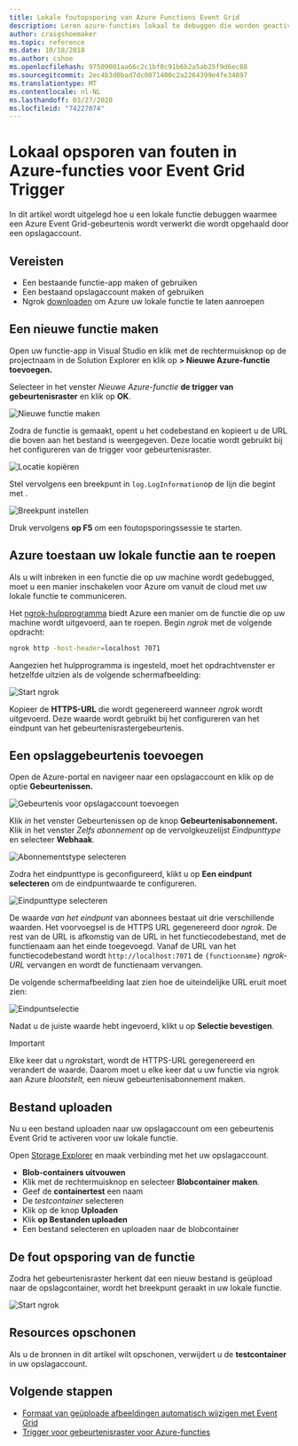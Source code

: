```yaml
---
title: Lokale foutopsporing van Azure Functions Event Grid
description: Leren azure-functies lokaal te debuggen die worden geactiveerd door een gebeurtenis Gebeurtenisraster
author: craigshoemaker
ms.topic: reference
ms.date: 10/18/2018
ms.author: cshoe
ms.openlocfilehash: 97509001aa66c2c1bf0c91b6b2a5ab25f9d6ec88
ms.sourcegitcommit: 2ec4b3d0bad7dc0071400c2a2264399e4fe34897
ms.translationtype: MT
ms.contentlocale: nl-NL
ms.lasthandoff: 03/27/2020
ms.locfileid: "74227074"
---
```

# <a name="azure-function-event-grid-trigger-local-debugging"></a>Lokaal opsporen van fouten in Azure-functies voor Event Grid Trigger

In dit artikel wordt uitgelegd hoe u een lokale functie debuggen waarmee een Azure Event Grid-gebeurtenis wordt verwerkt die wordt opgehaald door een opslagaccount. 

## <a name="prerequisites"></a>Vereisten

- Een bestaande functie-app maken of gebruiken
- Een bestaand opslagaccount maken of gebruiken
- Ngrok [downloaden](https://ngrok.com/) om Azure uw lokale functie te laten aanroepen

## <a name="create-a-new-function"></a>Een nieuwe functie maken

Open uw functie-app in Visual Studio en klik met de rechtermuisknop op de projectnaam in de Solution Explorer en klik op **> Nieuwe Azure-functie toevoegen.**

Selecteer in het venster *Nieuwe Azure-functie* **de trigger van gebeurtenisraster** en klik op **OK**.

![Nieuwe functie maken](./media/functions-debug-event-grid-trigger-local/functions-debug-event-grid-trigger-local-add-function.png)

Zodra de functie is gemaakt, opent u het codebestand en kopieert u de URL die boven aan het bestand is weergegeven. Deze locatie wordt gebruikt bij het configureren van de trigger voor gebeurtenisraster.

![Locatie kopiëren](./media/functions-debug-event-grid-trigger-local/functions-debug-event-grid-trigger-local-copy-location.png)

Stel vervolgens een breekpunt in `log.LogInformation`op de lijn die begint met .

![Breekpunt instellen](./media/functions-debug-event-grid-trigger-local/functions-debug-event-grid-trigger-local-set-breakpoint.png)


Druk vervolgens **op F5** om een foutopsporingssessie te starten.

## <a name="allow-azure-to-call-your-local-function"></a>Azure toestaan uw lokale functie aan te roepen

Als u wilt inbreken in een functie die op uw machine wordt gedebugged, moet u een manier inschakelen voor Azure om vanuit de cloud met uw lokale functie te communiceren.

Het [ngrok-hulpprogramma](https://ngrok.com/) biedt Azure een manier om de functie die op uw machine wordt uitgevoerd, aan te roepen. Begin *ngrok* met de volgende opdracht:

```bash
ngrok http -host-header=localhost 7071
```
Aangezien het hulpprogramma is ingesteld, moet het opdrachtvenster er hetzelfde uitzien als de volgende schermafbeelding:

![Start ngrok](./media/functions-debug-event-grid-trigger-local/functions-debug-event-grid-trigger-local-ngrok.png)

Kopieer de **HTTPS-URL** die wordt gegenereerd wanneer *ngrok* wordt uitgevoerd. Deze waarde wordt gebruikt bij het configureren van het eindpunt van het gebeurtenisrastergebeurtenis.

## <a name="add-a-storage-event"></a>Een opslaggebeurtenis toevoegen

Open de Azure-portal en navigeer naar een opslagaccount en klik op de optie **Gebeurtenissen.**

![Gebeurtenis voor opslagaccount toevoegen](./media/functions-debug-event-grid-trigger-local/functions-debug-event-grid-trigger-local-add-event.png)

Klik *in* het venster Gebeurtenissen op de knop **Gebeurtenisabonnement.** Klik in het venster *Zelfs abonnement* op de vervolgkeuzelijst *Eindpunttype* en selecteer **Webhaak**.

![Abonnementstype selecteren](./media/functions-debug-event-grid-trigger-local/functions-debug-event-grid-trigger-local-event-subscription-type.png)

Zodra het eindpunttype is geconfigureerd, klikt u op **Een eindpunt selecteren** om de eindpuntwaarde te configureren.

![Eindpunttype selecteren](./media/functions-debug-event-grid-trigger-local/functions-debug-event-grid-trigger-local-event-subscription-endpoint.png)

De waarde *van het eindpunt* van abonnees bestaat uit drie verschillende waarden. Het voorvoegsel is de HTTPS URL gegenereerd door *ngrok*. De rest van de URL is afkomstig van de URL in het functiecodebestand, met de functienaam aan het einde toegevoegd. Vanaf de URL van het functiecodebestand wordt `http://localhost:7071` de `{functionname}` *ngrok-URL* vervangen en wordt de functienaam vervangen.

De volgende schermafbeelding laat zien hoe de uiteindelijke URL eruit moet zien:

![Eindpuntselectie](./media/functions-debug-event-grid-trigger-local/functions-debug-event-grid-trigger-local-event-subscription-endpoint-selection.png)

Nadat u de juiste waarde hebt ingevoerd, klikt u op **Selectie bevestigen**.

> [!IMPORTANT]
> Elke keer dat u *ngrok*start, wordt de HTTPS-URL geregenereerd en verandert de waarde. Daarom moet u elke keer dat u uw functie via ngrok aan Azure *blootstelt,* een nieuw gebeurtenisabonnement maken.

## <a name="upload-a-file"></a>Bestand uploaden

Nu u een bestand uploaden naar uw opslagaccount om een gebeurtenis Event Grid te activeren voor uw lokale functie. 

Open [Storage Explorer](https://azure.microsoft.com/features/storage-explorer/) en maak verbinding met het uw opslagaccount. 

- **Blob-containers uitvouwen** 
- Klik met de rechtermuisknop en selecteer **Blobcontainer maken**.
- Geef de **containertest** een naam
- De *testcontainer* selecteren
- Klik op de knop **Uploaden**
- Klik **op Bestanden uploaden**
- Een bestand selecteren en uploaden naar de blobcontainer

## <a name="debug-the-function"></a>De fout opsporing van de functie

Zodra het gebeurtenisraster herkent dat een nieuw bestand is geüpload naar de opslagcontainer, wordt het breekpunt geraakt in uw lokale functie.

![Start ngrok](./media/functions-debug-event-grid-trigger-local/functions-debug-event-grid-trigger-local-breakpoint.png)

## <a name="clean-up-resources"></a>Resources opschonen

Als u de bronnen in dit artikel wilt opschonen, verwijdert u de **testcontainer** in uw opslagaccount.

## <a name="next-steps"></a>Volgende stappen

- [Formaat van geüploade afbeeldingen automatisch wijzigen met Event Grid](../event-grid/resize-images-on-storage-blob-upload-event.md)
- [Trigger voor gebeurtenisraster voor Azure-functies](./functions-bindings-event-grid.md)
